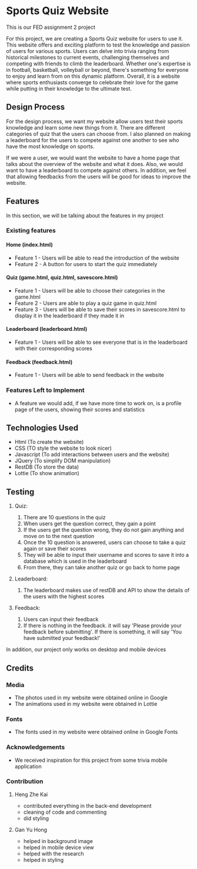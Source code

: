 # Sports Quiz Website

This is our FED assignment 2 project 

For this project, we are creating a Sports Quiz website for users to use it. This website offers and exciting platform to test the knowledge and passion of users for various sports. Users can delve into trivia ranging from historical milestones to current events, challenging themselves and competing with friends to climb the leaderboard. Whether one's expertise is in football, basketball, volleyball or beyond, there's something for everyone to enjoy and learn from on this dynamic platform. Overall, it is a website where sports enthusiasts converge to celebrate their love for the game while putting in their knowledge to the ultimate test. 

## Design Process

For the design process, we want my website allow users test their sports knowledge and learn some new things from it. There are different categories of quiz that the users can choose from. I also planned on making a leaderboard for the users to compete against one another to see who have the most knowledge on sports.

If we were a user, we would want the website to have a home page that talks about the overview of the website and what it does. Also, we would want to have a leaderboard to compete against others. In addition, we feel that allowing feedbacks from the users will be good for ideas to improve the website.

## Features 

In this section, we will be talking about the features in my project

### Existing features

#### Home (index.html)

- Feature 1 - Users will be able to read the introduction of the website
- Feature 2 - A button for users to start the quiz immediately

#### Quiz (game.html, quiz.html, savescore.html)

- Feature 1 - Users will be able to choose their categories in the game.html
- Feature 2 - Users are able to play a quiz game in quiz.html
- Feature 3 - Users will be able to save their scores in savescore.html to display it in the leaderboard if they made it in

#### Leaderboard (leaderboard.html)

- Feature 1 - Users will be able to see everyone that is in the leaderboard with their corresponding scores

#### Feedback (feedback.html)

- Feature 1 - Users will be able to send feedback in the website

### Features Left to Implement

- A feature we would add, if we have more time to work on, is a profile page of the users, showing their scores and statistics

## Technologies Used

- Html (To create the website)
- CSS (TO style the website to look nicer)
- Javascript (To add interactions between users and the website)
- JQuery (To simplify DOM manipulation)
- RestDB (To store the data)
- Lottie (To show animation)

## Testing 

1. Quiz:
    1. There are 10 questions in the quiz
    2. When users get the question correct, they gain a point 
    3. If the users get the question wrong, they do not gain anything and move on to the next question
    4. Once the 10 question is answered, users can choose to take a quiz again or save their scores
    5. They will be able to input their username and scores to save it into a database which is used in the leaderboard
    6. From there, they can take another quiz or go back to home page

2. Leaderboard:
    1. The leaderboard makes use of restDB and API to show the details of the users with the highest scores

3. Feedback:
    1. Users can input their feedback
    2. If there is nothing in the feedback. it will say 'Please provide your feedback before submitting'. If there is something, it will say 'You have submitted your feedback!'

In addition, our project only works on desktop and mobile devices

## Credits

### Media

- The photos used in my website were obtained online in Google
- The animations used in my website were obtained in Lottie 

### Fonts

- The fonts used in my website were obtained online in Google Fonts

### Acknowledgements

- We received inspiration for this project from some trivia mobile application

### Contribution

1. Heng Zhe Kai
    - contributed everything in the back-end development 
    - cleaning of code and commenting 
    - did styling

2. Gan Yu Hong
    - helped in background image
    - helped in mobile device view 
    - helped with the research
    - helped in styling 